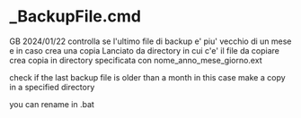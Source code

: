 # _BackupFile.cmd

GB 2024/01/22
controlla se l'ultimo file di backup e' piu' vecchio di un mese e in caso crea una copia
Lanciato da directory in cui c'e' il file da copiare crea copia in directory specificata con nome_anno_mese_giorno.ext

check if the last backup file is older than a month in this case make a copy in a specified directory 

you can rename in .bat
